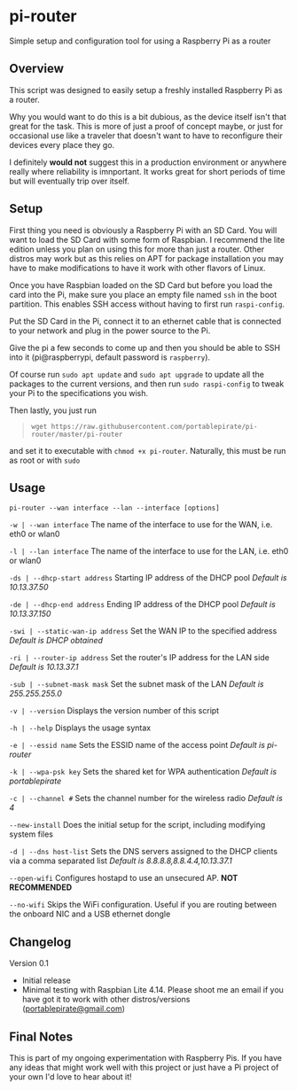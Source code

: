 # pi-router
Simple setup and configuration tool for using a Raspberry Pi as a router

## Overview
This script was designed to easily setup a freshly installed Raspberry Pi
as a router.

Why you would want to do this is a bit dubious, as the device itself isn't
that great for the task.  This is more of just a proof of concept maybe,
or just for occasional use like a traveler that doesn't want to have to
reconfigure their devices every place they go.

I definitely **would not** suggest this in a production environment or
anywhere really where reliability is imnportant.  It works great for short
periods of time but will eventually trip over itself.

## Setup
First thing you need is obviously a Raspberry Pi with an SD Card.  You will
want to load the SD Card with some form of Raspbian.  I recommend the lite
edition unless you plan on using this for more than just a router.  Other
distros may work but as this relies on APT for package installation you may
have to make modifications to have it work with other flavors of Linux.

Once you have Raspbian loaded on the SD Card but before you load the card
into the Pi, make sure you place an empty file named `ssh` in the boot
partition.  This enables SSH access without having to first run `raspi-config`.

Put the SD Card in the Pi, connect it to an ethernet cable that is connected
to your network and plug in the power source to the Pi.

Give the pi a few seconds to come up and then you should be able to SSH into
it (pi@raspberrypi, default password is `raspberry`).

Of course run `sudo apt update` and `sudo apt upgrade` to update all the packages
to the current versions, and then run `sudo raspi-config` to tweak your Pi
to the specifications you wish.

Then lastly, you just run
> `wget https://raw.githubusercontent.com/portablepirate/pi-router/master/pi-router`

and set it to executable with `chmod +x pi-router`. Naturally, this must be run as
root or with `sudo`

## Usage
`pi-router --wan interface --lan --interface [options]`

`-w | --wan interface` The name of the interface to use for the WAN, i.e. eth0
	or wlan0

`-l | --lan interface` The name of the interface to use for the LAN, i.e. eth0
	or wlan0

`-ds | --dhcp-start address` Starting IP address of the DHCP pool
	_Default is 10.13.37.50_

`-de | --dhcp-end address` Ending IP address of the DHCP pool
	_Default is 10.13.37.150_

`-swi | --static-wan-ip address` Set the WAN IP to the specified address
	_Default is DHCP obtained_

`-ri | --router-ip address` Set the router's IP address for the LAN side
	_Default is 10.13.37.1_

`-sub | --subnet-mask mask` Set the subnet mask of the LAN
	_Default is 255.255.255.0_

`-v | --version` Displays the version number of this script

`-h | --help` Displays the usage syntax

`-e | --essid name` Sets the ESSID name of the access point
	_Default is pi-router_

`-k | --wpa-psk key` Sets the shared ket for WPA authentication
	_Default is portablepirate_

`-c | --channel #` Sets the channel number for the wireless radio
	_Default is 4_

`--new-install` Does the initial setup for the script, including modifying
	system files

`-d | --dns host-list` Sets the DNS servers assigned to the DHCP clients via
	a comma separated list
	_Default is 8.8.8.8,8.8.4.4,10.13.37.1_

`--open-wifi` Configures hostapd to use an unsecured AP. **NOT RECOMMENDED**

`--no-wifi` Skips the WiFi configuration. Useful if you are routing between
	the onboard NIC and a USB ethernet dongle

## Changelog

Version 0.1
- Initial release
- Minimal testing with Raspbian Lite 4.14.  Please shoot me an email if you have got it to work with other distros/versions (portablepirate@gmail.com)

## Final Notes

This is part of my ongoing experimentation with Raspberry Pis.  If you have
any ideas that might work well with this project or just have a Pi project of
your own I'd love to hear about it!
